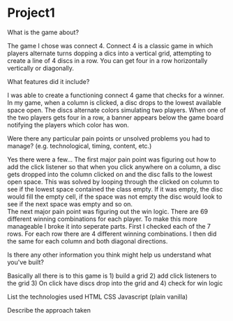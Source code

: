 # Project1
What is the game about?

The game I chose was connect 4.  Connect 4 is a classic game in which players alternate turns dopping a dics into a vertical grid, attempting to create a line of 4 discs in a row.  You can get four in a row horizontally vertically or diagonally.


What features did it include?

I was able to create a functioning connect 4 game that checks for a winner.  In my game, when a column is clicked, a disc drops to the lowest available space open. The discs alternate colors simulating two players.  When one of the two players gets four in a row, a banner appears below the game board notifying the players which color has won.


Were there any particular pain points or unsolved problems you had to manage? (e.g. technological, timing, content, etc.)

Yes there were a few...
The first major pain point was figuring out how to add the click listener so that when you click anywhere on a column, a disc gets dropped into the column clicked on and the disc falls to the lowest open space.  This was solved by looping through the clicked on column to see if the lowest space contained the class empty.  If it was empty, the disc would fill the empty cell, if the space was not empty the disc would look to see if the next space was empty and so on.  
The next major pain point was figuring out the win logic.  There are 69 different winning combinations for each player.  To make this more manageable I broke it into seperate parts.  First I checked each of the 7 rows.  For each row there are 4 different winning combinations. I then did the same for each column and both diagonal directions.


Is there any other information you think might help us understand what you've built?

Basically all there is to this game is 1) build a grid 2) add click listeners to the grid 3) On click have discs drop into the grid and 4) check for win logic


List the technologies used
  HTML
  CSS
  Javascript (plain vanilla)
  
Describe the approach taken
